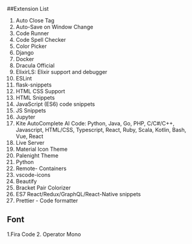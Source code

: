 ##Extension List

1. Auto Close Tag
2. Auto-Save on Window Change
3. Code Runner
4. Code Spell Checker
5. Color Picker
6. Django 
7. Docker
8. Dracula Official
9. ElixirLS: Elixir support and debugger
10. ESLint
11. flask-snippets 
12. HTML CSS Support 
13. HTML Snippets
14. JavaScript (ES6) code snippets
15. JS Snippets
16. Jupyter
17. Kite AutoComplete AI Code: Python, Java, Go, PHP, C/C#/C++, Javascript, HTML/CSS, Typescript, React, Ruby, Scala, Kotlin, Bash, Vue, React
18. Live Server
19. Material Icon Theme
20. Palenight Theme
21. Python
22. Remote- Containers
23. vscode-icons
24. Beautify
25. Bracket Pair Colorizer
26. ES7 React/Redux/GraphQL/React-Native snippets
27. Prettier - Code formatter

## Font 

1.Fira Code 
2. Operator Mono
